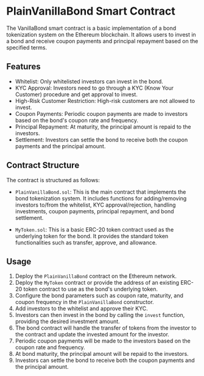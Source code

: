 # PlainVanillaBond Smart Contract

The VanillaBond smart contract is a basic implementation of a bond tokenization system on the Ethereum blockchain. It allows users to invest in a bond and receive coupon payments and principal repayment based on the specified terms.

## Features

- Whitelist: Only whitelisted investors can invest in the bond.
- KYC Approval: Investors need to go through a KYC (Know Your Customer) procedure and get approval to invest.
- High-Risk Customer Restriction: High-risk customers are not allowed to invest.
- Coupon Payments: Periodic coupon payments are made to investors based on the bond's coupon rate and frequency.
- Principal Repayment: At maturity, the principal amount is repaid to the investors.
- Settlement: Investors can settle the bond to receive both the coupon payments and the principal amount.

## Contract Structure

The contract is structured as follows:

- `PlainVanillaBond.sol`: This is the main contract that implements the bond tokenization system. It includes functions for adding/removing investors to/from the whitelist, KYC approval/rejection, handling investments, coupon payments, principal repayment, and bond settlement.

- `MyToken.sol`: This is a basic ERC-20 token contract used as the underlying token for the bond. It provides the standard token functionalities such as transfer, approve, and allowance.

## Usage

1. Deploy the `PlainVanillaBond` contract on the Ethereum network.
2. Deploy the `MyToken` contract or provide the address of an existing ERC-20 token contract to use as the bond's underlying token.
3. Configure the bond parameters such as coupon rate, maturity, and coupon frequency in the `PlainVanillaBond` constructor.
4. Add investors to the whitelist and approve their KYC.
5. Investors can then invest in the bond by calling the `invest` function, providing the desired investment amount.
6. The bond contract will handle the transfer of tokens from the investor to the contract and update the invested amount for the investor.
7. Periodic coupon payments will be made to the investors based on the coupon rate and frequency.
8. At bond maturity, the principal amount will be repaid to the investors.
9. Investors can settle the bond to receive both the coupon payments and the principal amount.

